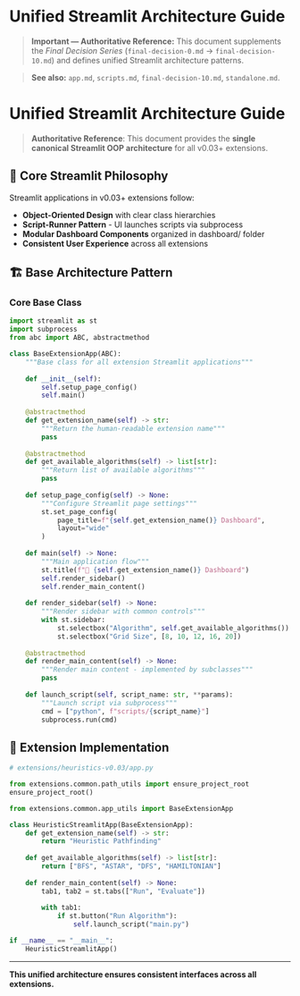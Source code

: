 # Unified Streamlit Architecture Guide

> **Important — Authoritative Reference:** This document supplements the _Final Decision Series_ (`final-decision-0.md` → `final-decision-10.md`) and defines unified Streamlit architecture patterns.

> **See also:** `app.md`, `scripts.md`, `final-decision-10.md`, `standalone.md`.

# Unified Streamlit Architecture Guide

> **Authoritative Reference**: This document provides the **single canonical Streamlit OOP architecture** for all v0.03+ extensions.

## 🎯 **Core Streamlit Philosophy**

Streamlit applications in v0.03+ extensions follow:
- **Object-Oriented Design** with clear class hierarchies
- **Script-Runner Pattern** - UI launches scripts via subprocess
- **Modular Dashboard Components** organized in dashboard/ folder
- **Consistent User Experience** across all extensions

## 🏗️ **Base Architecture Pattern**

### **Core Base Class**
```python
import streamlit as st
import subprocess
from abc import ABC, abstractmethod

class BaseExtensionApp(ABC):
    """Base class for all extension Streamlit applications"""
    
    def __init__(self):
        self.setup_page_config()
        self.main()
    
    @abstractmethod
    def get_extension_name(self) -> str:
        """Return the human-readable extension name"""
        pass
    
    @abstractmethod
    def get_available_algorithms(self) -> list[str]:
        """Return list of available algorithms"""
        pass
    
    def setup_page_config(self) -> None:
        """Configure Streamlit page settings"""
        st.set_page_config(
            page_title=f"{self.get_extension_name()} Dashboard",
            layout="wide"
        )
    
    def main(self) -> None:
        """Main application flow"""
        st.title(f"🐍 {self.get_extension_name()} Dashboard")
        self.render_sidebar()
        self.render_main_content()
    
    def render_sidebar(self) -> None:
        """Render sidebar with common controls"""
        with st.sidebar:
            st.selectbox("Algorithm", self.get_available_algorithms())
            st.selectbox("Grid Size", [8, 10, 12, 16, 20])
    
    @abstractmethod
    def render_main_content(self) -> None:
        """Render main content - implemented by subclasses"""
        pass
    
    def launch_script(self, script_name: str, **params):
        """Launch script via subprocess"""
        cmd = ["python", f"scripts/{script_name}"]
        subprocess.run(cmd)
```

## 🔧 **Extension Implementation**

```python
# extensions/heuristics-v0.03/app.py

from extensions.common.path_utils import ensure_project_root
ensure_project_root()

from extensions.common.app_utils import BaseExtensionApp

class HeuristicStreamlitApp(BaseExtensionApp):
    def get_extension_name(self) -> str:
        return "Heuristic Pathfinding"
    
    def get_available_algorithms(self) -> list[str]:
        return ["BFS", "ASTAR", "DFS", "HAMILTONIAN"]
    
    def render_main_content(self) -> None:
        tab1, tab2 = st.tabs(["Run", "Evaluate"])
        
        with tab1:
            if st.button("Run Algorithm"):
                self.launch_script("main.py")

if __name__ == "__main__":
    HeuristicStreamlitApp()
```

---

**This unified architecture ensures consistent interfaces across all extensions.** 